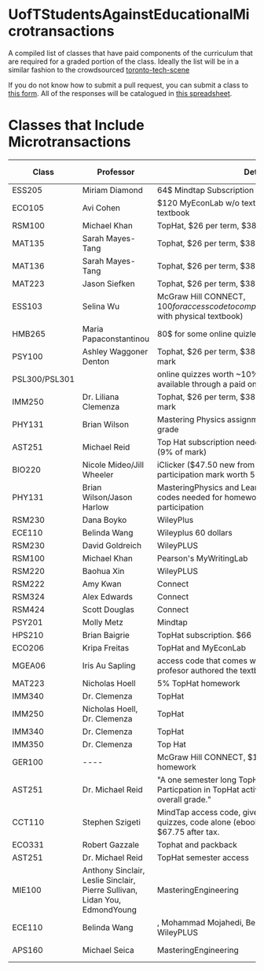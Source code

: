 # UofTStudentsAgainstEducationalMicrotransactions
A compiled list of classes that have paid components of the curriculum that are required for a graded portion of the class.
Ideally the list will be in a similar fashion to the crowdsourced [toronto-tech-scene](https://github.com/toriagibbs/toronto-tech-scene)

If you do not know how to submit a pull request, you can submit a class to [this form](https://goo.gl/forms/UHPLS4AiTN5967i82). All of the responses will be catalogued in [this spreadsheet](https://docs.google.com/spreadsheets/d/1-cekdm6TQVJycQI1bHXJs3eHSkFGf8lgeRyPn0NUM_k/edit?usp=sharing).
# Classes that Include Microtransactions


| Class | Professor | Details | Link to Syllabus|
|---------|------------------|------------| ----- |
|ESS205|Miriam Diamond|64$ Mindtap Subscription| [Syllabus](add-link-here) |
|ECO105|Avi Cohen|$120 MyEconLab w/o textbook; $155.75 w/ digital textbook||
|RSM100|Michael Khan| TopHat, $26 per term, $38 per year|
|MAT135|Sarah Mayes-Tang| Tophat, $26 per term, $38 per year|
|MAT136|Sarah Mayes-Tang|	Tophat, $26 per term, $38 per year|
|MAT223|Jason Siefken|	Tophat, $26 per term, $38 per year|
|ESS103|Selina Wu|McGraw Hill CONNECT, $100 for access code to complete online assignments ($150 with physical textbook)|[Syllabus](https://q.utoronto.ca/files/1206367/download?download_frd=1)|
|HMB265|Maria Papaconstantinou| 80$ for some online quizlet stuff|
|PSY100|Ashley Waggoner Denton|Tophat, $26 per term, $38 per year worth 5% of the mark|
|PSL300/PSL301|		|online quizzes worth ~10% of the mark were only available through a paid online quizlet style thing|
|IMM250|Dr. Liliana Clemenza|Tophat, $26 per term, $38 per year worth 5% of the mark|
|PHY131| Brian Wilson|	Mastering Physics assignments worth 7% of final grade | [Syllabus](https://www.physics.utoronto.ca/~jharlow/teaching/phy131f17/syllabusPHY131f17.pdf)
|AST251|Michael Reid|	Top Hat subscription needed for in class particpation (9% of mark)
|BIO220|Nicole Mideo/Jill Wheeler|	iClicker ($47.50 new from bookstore) used for participation mark worth 5% of final grade
|PHY131|Brian Wilson/Jason Harlow	|MasteringPhysics and LearningCatalytics access codes needed for homework and in class participation
|RSM230|Dana Boyko|	WileyPlus|
|ECE110|Belinda Wang|	Wileyplus 60 dollars|
|RSM230|David Goldreich|	WileyPLUS|
|RSM100|Michael Khan|	Pearson's MyWritingLab|
|RSM220|Baohua Xin|	WileyPLUS|
|RSM222|Amy Kwan|	Connect|
|RSM324|Alex Edwards|	Connect|
|RSM424|Scott Douglas|	Connect|
|PSY201|Molly Metz|	Mindtap| [Syllabus](https://drive.google.com/file/d/14lKW9hM_l7SV0QnaAqRDlHfajftd5YEz/view?usp=sharing)
|HPS210|Brian Baigrie|	TopHat subscription. $66| 
|ECO206|Kripa Freitas|	TopHat and MyEconLab|[Syllabus](https://www.economics.utoronto.ca/index.php/index/teaching/downloadCourseOutline/4233/83441)
|MGEA06|Iris Au	Sapling| access code that comes with the textbook. The profesor authored the textbook.|
|MAT223|Nicholas Hoell|	5% TopHat homework|[Syllabus](http://www.math.toronto.edu/nhoell/MAT223/MAT223_syllabus.pdf)
|IMM340|Dr. Clemenza|	TopHat|
|IMM250|Nicholas Hoell, Dr. Clemenza| TopHat|
|IMM340|Dr. Clemenza| TopHat|
|IMM350|Dr. Clemenza| Top Hat|
|GER100|---- |	McGraw Hill CONNECT, $100+ for code for homework |
|AST251|Dr. Michael Reid|	"A one semester long TopHat subscription: $26. Particpation in TopHat activities are worth 9% of the overall grade."|
|CCT110|Stephen Szigeti|	MindTap access code, gives access to ebook and quizzes, code alone (ebook no physical) is $59.95, $67.75 after tax. |
|ECO331|Robert Gazzale|	Tophat and packback|
|AST251|Dr. Michael Reid|	TopHat semester access|[Syllabus](https://www.dropbox.com/s/3stjvzotll5v5qe/AST251%20Syllabus.pdf?dl=0)
|MIE100|Anthony Sinclair, Leslie Sinclair, Pierre Sullivan, Lidan You, EdmondYoung|	MasteringEngineering|[Syllabus](https://inst-fs-yul-prod.inscloudgate.net/files/b93a40bf-328b-4289-9b79-07629ffb809c/mie100+course+outline+winter+2019+rev+707.docx?download=1&token=eyJ0eXAiOiJKV1QiLCJhbGciOiJIUzUxMiJ9.eyJpYXQiOjE1NDczNDA0MjEsInVzZXJfaWQiOiIxMTgzNDAwMDAwMDAxODQ3NTkiLCJyZXNvdXJjZSI6Ii9maWxlcy9iOTNhNDBiZi0zMjhiLTQyODktOWI3OS0wNzYyOWZmYjgwOWMvbWllMTAwK2NvdXJzZStvdXRsaW5lK3dpbnRlcisyMDE5K3Jldis3MDcuZG9jeCIsImhvc3QiOiJxLnV0b3JvbnRvLmNhIiwiZXhwIjoxNTQ3NDI2ODIxfQ.NQlLzkqvKxtxeLuOhFChF229Re6wdaZrF01Xj-yULt0Nn0KDKzVWIsz5GjmbNKlUqZTmK-zPV1NwRCppYJmp4g)
|ECE110|Belinda Wang|, Mohammad Mojahedi, Berj Bardakjian, Paul Yoo	WileyPLUS|[Syllabus](https://q.utoronto.ca/courses/70863/files/2336653/download?download_frd=1)
|APS160|Michael Seica	|MasteringEngineering|[Lecture Video](https://www.youtube.com/watch?v=FYz9S5xwJyo)|
